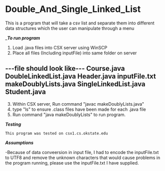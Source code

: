 # Double_And_Single_Linked_List
This is a program that will take a csv list and separate them into different data structures which the user can manipulate through a menu

____To run program___
1. Load .java files into CSX server using WinSCP
2. Place all files (Including inputFile) into same folder on server

---file should look like---
Course.java
DoubleLinkedList.java
Header.java
inputFile.txt
makeDoublyLists.java
SingleLinkedList.java
Student.java
---------------------------

3. Within CSX server, Run command "javac makeDoublyLists.java"
4. type "ls" to ensure .class files have been made for each .java file
5. Run command "java makeDoublyLists" to run program.


___Testing___
	
	This program was tested on csx1.cs.okstate.edu

___Assumptions___

-Because of data conveersion in input file, I had to encode the inputFile.txt to UTF8 and remove the unknown characters that
would cause problems in the program running, please use the inputFile.txt I have supplied.
